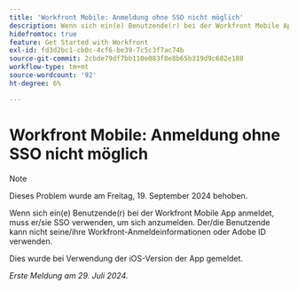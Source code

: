 ```yaml
---
title: 'Workfront Mobile: Anmeldung ohne SSO nicht möglich'
description: Wenn sich ein(e) Benutzende(r) bei der Workfront Mobile App anmeldet, muss er/sie SSO verwenden, um sich anzumelden. Der/die Benutzende kann nicht seine/ihre Workfront-Anmeldeinformationen oder Adobe ID verwenden.
hidefromtoc: true
feature: Get Started with Workfront
exl-id: fd3d2bc1-cb0c-4cf6-be39-7c5c3f7ac74b
source-git-commit: 2cbde79df7bb110e083f8e8b65b319d9c682e188
workflow-type: tm+mt
source-wordcount: '92'
ht-degree: 6%

---
```


# Workfront Mobile: Anmeldung ohne SSO nicht möglich

>[!NOTE]
>
>Dieses Problem wurde am Freitag, 19. September 2024 behoben.

Wenn sich ein(e) Benutzende(r) bei der Workfront Mobile App anmeldet, muss er/sie SSO verwenden, um sich anzumelden. Der/die Benutzende kann nicht seine/ihre Workfront-Anmeldeinformationen oder Adobe ID verwenden.

Dies wurde bei Verwendung der iOS-Version der App gemeldet.

_Erste Meldung am 29. Juli 2024._
